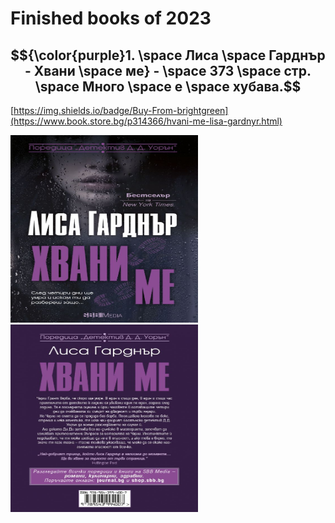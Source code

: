 # Finished books of 2023

## $${\color{purple}1. \space Лиса \space Гарднър - Хвани \space ме} - \space 373 \space стр. \space Много \space е \space хубава.$$

[https://img.shields.io/badge/Buy-From-brightgreen](https://www.book.store.bg/p314366/hvani-me-lisa-gardnyr.html)

<img src='./img/LisaFront.jpg' width='300px' height='300px'> <img src='./img/LisaBack.jpg' width='300px' height='300px'>
